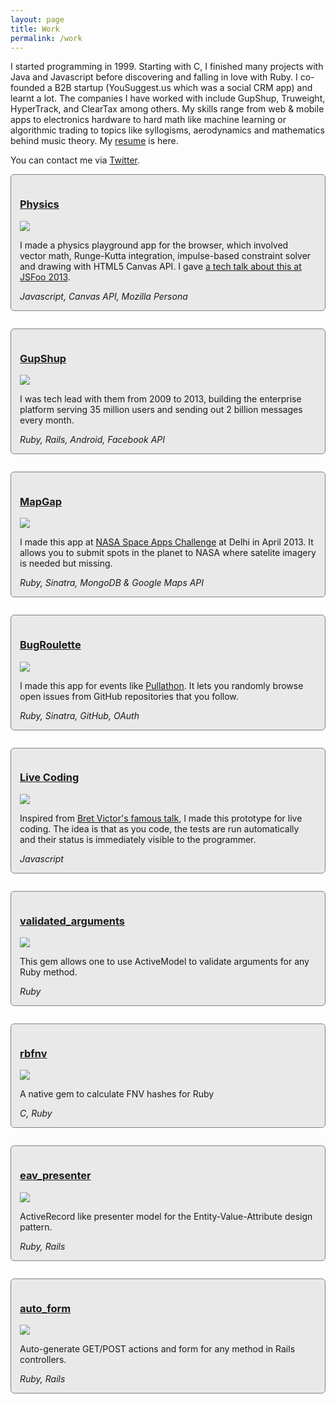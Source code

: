 ```yaml
---
layout: page
title: Work
permalink: /work
---
```


I started programming in 1999. Starting with C, I finished many projects with Java and Javascript before discovering and falling in love with Ruby. I co-founded a B2B startup (YouSuggest.us which was a social CRM app) and learnt a lot. The companies I have worked with include GupShup, Truweight, HyperTrack, and ClearTax among others. My skills range from web & mobile apps to electronics hardware to hard math like machine learning or algorithmic trading to topics like syllogisms, aerodynamics and mathematics behind music theory. My [resume](/Nilesh_Trivedi_CV.pdf) is here.

You can contact me via [Twitter](http://twitter.com/nileshtrivedi).

<style type="text/css">
	.portfolio {
		margin-bottom: 2.0em;
		border: thin solid grey;
		background-color: #e9e9e9;
		border-radius: 6px;
		padding: 1.0em;
	}
</style>
<div class="portfolio">
	<h3 class="p-heading"><a href="https://hasgeek.tv/jsfoo/2013-2/688-interactive-physics-simulation-in-the-browser-what-i-learned">Physics</a></h3>
	<a href="https://hasgeek.tv/jsfoo/2013-2/688-interactive-physics-simulation-in-the-browser-what-i-learned" class=" img-link"><img class="p-img" src="img/physics.png"></a>
	<div class="descrip">
		<p>I made a physics playground app for the browser, which involved vector math, Runge-Kutta integration, impulse-based constraint solver and drawing with HTML5 Canvas API. I gave <a href="https://hasgeek.tv/jsfoo/2013-2/688-interactive-physics-simulation-in-the-browser-what-i-learned" target="_blank">a tech talk about this at JSFoo 2013</a>.</p>      	 		     	 
<i>Javascript, Canvas API, Mozilla Persona</i>
	</div>
</div>

<div class="portfolio">
	<h3 class="p-heading"><a href="https://gupshup.me/">GupShup</a></h3>
	<a href="https://gupshup.me/" class=" img-link"><img class="p-img" src="img/gupshup.png"></a>
	<div class="descrip">
		<p>I was tech lead with them from 2009 to 2013, building the enterprise platform serving 35 million users and sending out 2 billion messages every month.</p>
<i>Ruby, Rails, Android, Facebook API</i>
	</div>
</div>

<div class="portfolio">
	<h3 class="p-heading"><a href="https://mapgap.herokuapp.com/">MapGap</a></h3>
	<a href="https://mapgap.herokuapp.com/" class=" img-link"><img class="p-img" src="img/mapgap.png"></a>
	<div class="descrip">
		<p>I made this app at <a href="http://spaceappschallenge.org/" target="_blank">NASA Space Apps Challenge</a> at Delhi in April 2013. It allows you to submit spots in the planet to NASA where satelite imagery is needed but missing.</p>
	<i>Ruby, Sinatra, MongoDB & Google Maps API</i> 
	</div>
</div>

<div class="portfolio">
	<h3 class="p-heading"><a href="http://bugroulette.heroku.com/">BugRoulette</a></h3>
	<a href="http://bugroulette.heroku.com/"  class="img-link"> <img class="p-img" src="img/github.png"></a>
	<div class="descrip">
		<p>I made this app for events like <a href="http://pullathon.com/" target="_blank">Pullathon</a>. It lets you randomly browse open issues from GitHub repositories that you follow.</p>
		<i>Ruby, Sinatra, GitHub, OAuth</i>
	</div>
</div>

<div class="portfolio">
	<h3 class="p-heading"><a href="http://www.nileshtrivedi.com/livecoding_js_demo/">Live Coding</a></h3>        		
	<a href="http://www.nileshtrivedi.com/livecoding_js_demo/" class=" img-link"><img class="p-img" src="img/livecoding.png"></a>
	<div class="descrip">
		<p>Inspired from <a href="http://vimeo.com/36579366" target="_blank">Bret Victor's famous talk</a>, I made this prototype for live coding. The idea is that as you code, the tests are run automatically and their status is immediately visible to the programmer.</p>
			<i>Javascript</i>
	</div>
</div>

<div class="portfolio">
	<h3 class="p-heading"><a href="https://github.com/nileshtrivedi/validated_arguments">validated_arguments</a></h3>
	<a href="https://github.com/nileshtrivedi/validated_arguments" class=" img-link"><img class="p-img" src="img/gem.png"></a>
	<div class="descrip">
		<p>This gem allows one to use ActiveModel to validate arguments for any Ruby method.</p>
		<i>Ruby</i> 
	</div>
</div>

<div class="portfolio">
	<h3 class="p-heading"><a href="https://github.com/nileshtrivedi/rbfnv">rbfnv</a></h3>
	<a href="https://github.com/nileshtrivedi/rbfnv"  class="img-link"> <img class="p-img" src="img/gem.png"></a>
	<div class="descrip">
		<p>A native gem to calculate FNV hashes for Ruby</p>
		<i>C, Ruby</i>
	</div>
</div>

<div class="portfolio">
	<h3 class="p-heading"><a href="https://github.com/nileshtrivedi/eav_presenter">eav_presenter</a></h3>
	<a href="https://github.com/nileshtrivedi/eav_presenter" class=" img-link"><img class="p-img" src="img/gem.png"></a>
	<div class="descrip">
		<p>ActiveRecord like presenter model for the Entity-Value-Attribute design pattern.</p>
		<i>Ruby, Rails</i> 
	</div>
</div>

<div class="portfolio">
	<h3 class="p-heading"><a href="https://github.com/nileshtrivedi/auto_form">auto_form</a></h3>
	<a href="https://github.com/nileshtrivedi/auto_form" class=" img-link"><img class="p-img" src="img/gem.png"></a>
	<div class="descrip">
		<p>Auto-generate GET/POST actions and form for any method in Rails controllers.</p>
		<i>Ruby, Rails</i> 
	</div>
</div>	